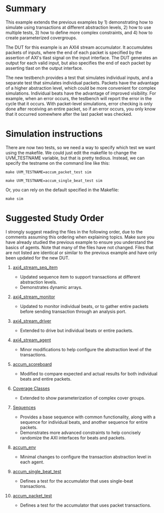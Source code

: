 # Summary

This example extends the previous examples by 1) demonstrating how to simulate using transactions at different 
abstraction levels, 2) how to use multiple tests, 3) how to define more complex constraints, and 4) how to
create parameterized covergroups.

The DUT for this example is an AXI4 stream accumulator. It accumulates packets of inputs, where the end of each
packet is specified by the assertion of AXI's tlast signal on the input interface. The DUT generates an output for each valid
input, but also specifies the end of each packet by asserting tlast on the output interface.

The new testbench provides a test that simulates individual inputs, and a separate test that simulates individual
packets. Packets have the advantage of a higher abstraction level, which could be more convenient for complex
simulations. Individual beats have the advantage of improved visibility. For example, when an error occurs,
the testbench will report the error in the cycle that it occurs. With packet-level simulations, error checking
is only done after receiving an entire packet, so if an error occurs, you only know that it occurred somewhere
after the last packet was checked.

# Simulation instructions

There are now two tests, so we need a way to specify which test we want using the makefile. We could just edit
the makefile to change the UVM_TESTNAME variable, but that is pretty tedious. Instead, we can specify the
testname on the command line like this:

`make UVM_TESTNAME=accum_packet_test sim`

`make UVM_TESTNAME=accum_single_beat_test sim`

Or, you can rely on the default specified in the Makefile:

`make sim`

# Suggested Study Order

I strongly suggest reading the files in the following order, due to the comments assuming this ordering when explaining topics.
Make sure you have already studied the previous example to ensure you understand the basics of agents. Note that many of the
files have not changed. Files that are not listed are identical or similar to the previous example and have only been updated
for the new DUT.

1. [axi4_stream_seq_item](axi4_stream_seq_item.svh)    
    - Updated sequence item to support transactions at different abstraction levels.
    - Demonstrates dynamic arrays.

1. [axi4_stream_monitor](axi4_stream_monitor.svh)    
    - Updated to monitor individual beats, or to gather entire packets before sending transaction through an analysis port.

1. [axi4_stream_driver](axi4_stream_driver.svh)    
    - Extended to drive but individual beats or entire packets.

1. [axi4_stream_agent](axi4_stream_agent.svh)    
    - Minor modifications to help configure the abstraction level of the transactions.

1. [accum_scoreboard](mult_scoreboard.svh)    
    - Modified to compare expected and actual results for both individual beats and entire packets.

1. [Coverage Classes](mult_coverage.svh)    
    - Extended to show parameterization of complex cover groups.

1. [Sequences](accum_sequence.svh)    
    - Provides a base sequence with common functionality, along with a sequence for individual beats, and another sequence for entire packets.
    - Demonstrates more advanced constraints to help concisely randomize the AXI interfaces for beats and packets.

1. [accum_env](accum_env.svh)    
    - Minimal changes to configure the transaction abstraction level in each agent.

1. [accum_single_beat_test](accum_single_beat_test.svh)    
    - Defines a test for the accumulator that uses single-beat transactions.

1. [accum_packet_test](accum_packet_test.svh)    
    - Defines a test for the accumulator that uses packet transactions.